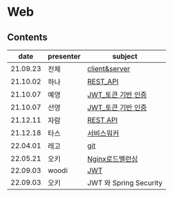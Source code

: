 # Web

## Contents

| date     | presenter | subject       |
| -------- | --------- | ------------- |
21.09.23|전체|[client&server](./client-server-21.09.23/)
21.10.02|하나|[REST_API](./rest-api-hanah.md)
21.10.07|예영|[JWT_토큰 기반 인증](./jwt-auth-yeyeong.md)
21.10.07|선영|[JWT_토큰 기반 인증](./jwt-auth-sunyeongJ.md)
|21.12.11|자람   |[REST API](REST-API.md)|
| 21.12.18| 타스      | [서비스워커](%EC%84%9C%EB%B9%84%EC%8A%A4%EC%9B%8C%EC%BB%A4.md) |
| 22.04.01| 레고       | [git](about_git.md) |
| 22.05.21 | 오키      | [Nginx로드밸런싱](./Nginx%20%EB%A1%9C%EB%93%9C%EB%B0%B8%EB%9F%B0%EC%8B%B1.md) |
| 22.09.03 | woodi      | [JWT](./JWT.md) |
| 22.09.03 | 오키 | JWT 와 Spring Security |